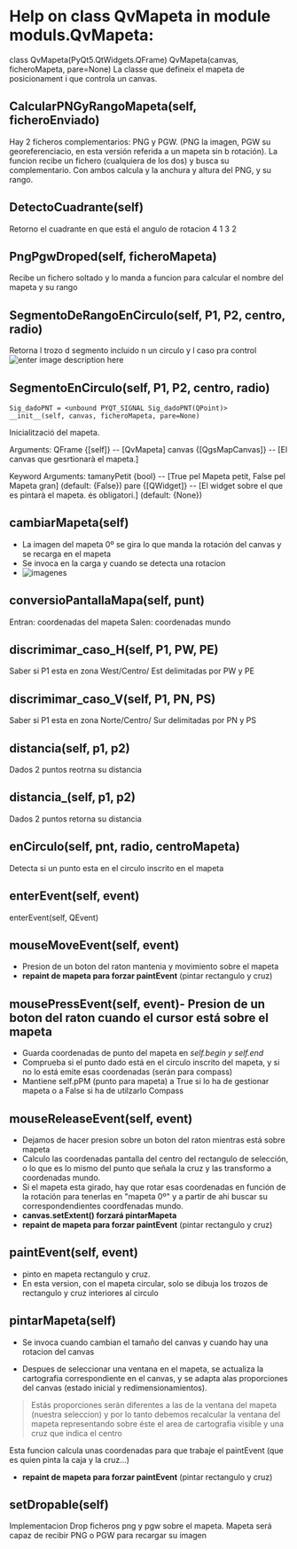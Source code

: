 # Help on class QvMapeta in module moduls.QvMapeta:

class QvMapeta(PyQt5.QtWidgets.QFrame)
QvMapeta(canvas, ficheroMapeta, pare=None)
La classe que defineix el mapeta de posicionament i que controla un 
canvas.

## CalcularPNGyRangoMapeta(self, ficheroEnviado)
Hay 2 ficheros complementarios: PNG y PGW. (PNG la imagen, 
PGW su georeferenciacio,  en esta versión referida a un mapeta sin b
rotación). La funcion recibe un fichero (cualquiera de los dos) y 
busca su complementario. 
Con ambos calcula y la anchura y altura del PNG, y su rango.
    
 ## DetectoCuadrante(self)
Retorno el cuadrante en que está el angulo de rotacion
  4     1
  3     2
    
## PngPgwDroped(self, ficheroMapeta)
  Recibe un fichero soltado y lo manda a funcion para calcular el
  nombre del mapeta y su rango
    
## SegmentoDeRangoEnCirculo(self, P1, P2, centro, radio)
  Retorna l trozo d segmento incluido n un circulo y l caso pra control
![enter image description here](https://github.com/SistemesInformacioTerritorial/Qvista/blob/prePro/guies/DocModuls/mapeta_p1_p2.jpg)

    
##  SegmentoEnCirculo(self, P1, P2, centro, radio)
    Sig_dadoPNT = <unbound PYQT_SIGNAL Sig_dadoPNT(QPoint)>
    __init__(self, canvas, ficheroMapeta, pare=None)
  Inicialització del mapeta.
  
  Arguments:
      QFrame {[self]} -- [QvMapeta]
      canvas {[QgsMapCanvas]} -- [El canvas que gesrtionarà el mapeta.]
  
  Keyword Arguments:
      tamanyPetit {bool} -- [True pel Mapeta petit, False pel Mapeta
       gran] (default: {False})
      pare {[QWidget]} -- [El widget sobre el que es pintarà el mapeta.
       és obligatori.] (default: {None})
    
## cambiarMapeta(self)
- La imagen del mapeta 0º se gira lo que manda la rotación del canvas y se recarga en el mapeta
- Se invoca en la carga y cuando se detecta una rotacion
- ![imagenes](https://github.com/SistemesInformacioTerritorial/Qvista/blob/prePro/Imatges/Mapeta.png)
    
## conversioPantallaMapa(self, punt)
Entran: coordenadas del mapeta
Salen: coordenadas mundo
    
## discrimimar_caso_H(self, P1, PW, PE)
Saber si P1 esta en zona West/Centro/ Est delimitadas por PW y PE
    
## discrimimar_caso_V(self, P1, PN, PS)
Saber si P1 esta en zona Norte/Centro/ Sur delimitadas por PN y PS
    
## distancia(self, p1, p2)
Dados 2 puntos reotrna su distancia
    
## distancia_(self, p1, p2)
Dados 2 puntos retorna su distancia
    
## enCirculo(self, pnt, radio, centroMapeta)
Detecta si un punto esta en el circulo inscrito en el mapeta
    
## enterEvent(self, event)
  enterEvent(self, QEvent)
    
## mouseMoveEvent(self, event)
- Presion de un boton del raton mantenia y movimiento sobre el mapeta
- **repaint de mapeta para forzar paintEvent**  (pintar rectangulo y cruz)
    
## mousePressEvent(self, event)- Presion de un boton del raton cuando el cursor está sobre el mapeta
- Guarda coordenadas de punto del mapeta en *self.begin y self.end*
- Comprueba si el punto dado está en el circulo inscrito del mapeta, y si no lo está emite esas coordenadas (serán para compass)
- Mantiene self.pPM (punto para mapeta) a True si lo ha de gestionar mapeta o a False si ha de utilzarlo Compass
  
## mouseReleaseEvent(self, event)
 - Dejamos de hacer presion sobre un boton del raton mientras está sobre mapeta
 - Calculo las coordenadas pantalla del centro del rectangulo de selección, o lo que es lo mismo del punto que señala la cruz y las transformo a coordenadas mundo.
 - Si el mapeta esta girado, hay que rotar esas coordenadas en función de la rotación para tenerlas en "mapeta 0º" y a partir de ahi buscar su correspondendientes coordfenadas mundo.
 - **canvas.setExtent() forzará pintarMapeta** 
 - **repaint de mapeta para forzar paintEvent** (pintar rectangulo y cruz)
    
## paintEvent(self, event)
- pinto en mapeta rectangulo y cruz.
- En esta version, con el mapeta circular, solo se dibuja los trozos de rectangulo y cruz interiores al circulo

## pintarMapeta(self)
- Se invoca cuando cambian el tamaño del canvas y cuando hay una   rotacion del canvas
  
-  Despues de seleccionar una ventana en el mapeta, se actualiza   la cartografia correspondiente  en el canvas, y se adapta alas proporciones del canvas (estado inicial y  redimensionamientos).
       
 >Estás proporciones serán diferentes a las de la ventana  del mapeta (nuestra seleccion) y por lo tanto debemos recalcular la ventana del mapeta representando sobre éste el area de cartografia visible y una cruz que indica el centro
  
Esta funcion calcula unas coordenadas para que trabaje el 
paintEvent (que es quien pinta la caja y la cruz...)
- **repaint de mapeta para forzar paintEvent** (pintar rectangulo y cruz)
    
    
## setDropable(self)
 Implementacion Drop ficheros png y pgw sobre el mapeta. 
 Mapeta será capaz de recibir PNG o PGW para recargar su imagen
   
